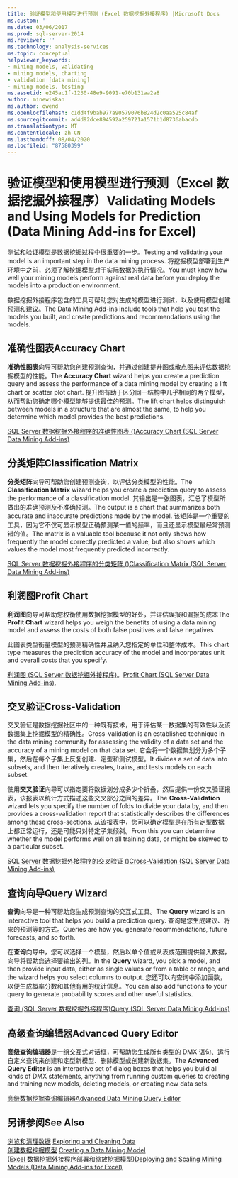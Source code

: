 ```yaml
---
title: 验证模型和使用模型进行预测 (Excel 数据挖掘外接程序) |Microsoft Docs
ms.custom: ''
ms.date: 03/06/2017
ms.prod: sql-server-2014
ms.reviewer: ''
ms.technology: analysis-services
ms.topic: conceptual
helpviewer_keywords:
- mining models, validating
- mining models, charting
- validation [data mining]
- mining models, testing
ms.assetid: e245ac1f-1230-48e9-9091-e70b131aa2a8
author: minewiskan
ms.author: owend
ms.openlocfilehash: c1dd4f9bab977a90579076b824d2c0aa525c84af
ms.sourcegitcommit: ad4d92dce894592a259721a1571b1d8736abacdb
ms.translationtype: MT
ms.contentlocale: zh-CN
ms.lasthandoff: 08/04/2020
ms.locfileid: "87580399"
---
```

# <a name="validating-models-and-using-models-for-prediction-data-mining-add-ins-for-excel"></a><span data-ttu-id="631cc-102">验证模型和使用模型进行预测（Excel 数据挖掘外接程序）</span><span class="sxs-lookup"><span data-stu-id="631cc-102">Validating Models and Using Models for Prediction (Data Mining Add-ins for Excel)</span></span>
  <span data-ttu-id="631cc-103">测试和验证模型是数据挖掘过程中很重要的一步。</span><span class="sxs-lookup"><span data-stu-id="631cc-103">Testing and validating your model is an important step in the data mining process.</span></span> <span data-ttu-id="631cc-104">将挖掘模型部署到生产环境中之前，必须了解挖掘模型对于实际数据的执行情况。</span><span class="sxs-lookup"><span data-stu-id="631cc-104">You must know how well your mining models perform against real data before you deploy the models into a production environment.</span></span>  
  
 <span data-ttu-id="631cc-105">数据挖掘外接程序包含的工具可帮助您对生成的模型进行测试，以及使用模型创建预测和建议。</span><span class="sxs-lookup"><span data-stu-id="631cc-105">The Data Mining Add-ins include tools that help you test the models you built, and create predictions and recommendations using the models.</span></span>  
  
## <a name="accuracy-chart"></a><span data-ttu-id="631cc-106">准确性图表</span><span class="sxs-lookup"><span data-stu-id="631cc-106">Accuracy Chart</span></span>  
 <span data-ttu-id="631cc-107">**准确性图表**向导可帮助您创建预测查询，并通过创建提升图或散点图来评估数据挖掘模型的性能。</span><span class="sxs-lookup"><span data-stu-id="631cc-107">The **Accuracy Chart** wizard helps you create a prediction query and assess the performance of a data mining model by creating a lift chart or scatter plot chart.</span></span> <span data-ttu-id="631cc-108">提升图有助于区分同一结构中几乎相同的两个模型，从而帮助您确定哪个模型能够提供最佳的预测。</span><span class="sxs-lookup"><span data-stu-id="631cc-108">The lift chart helps distinguish between models in a structure that are almost the same, to help you determine which model provides the best predictions.</span></span>  
  
 [<span data-ttu-id="631cc-109">SQL Server 数据挖掘外接程序的准确性图表 &#40;&#41;</span><span class="sxs-lookup"><span data-stu-id="631cc-109">Accuracy Chart &#40;SQL Server Data Mining Add-ins&#41;</span></span>](accuracy-chart-sql-server-data-mining-add-ins.md)  
  
## <a name="classification-matrix"></a><span data-ttu-id="631cc-110">分类矩阵</span><span class="sxs-lookup"><span data-stu-id="631cc-110">Classification Matrix</span></span>  
 <span data-ttu-id="631cc-111">**分类矩阵**向导可帮助您创建预测查询，以评估分类模型的性能。</span><span class="sxs-lookup"><span data-stu-id="631cc-111">The **Classification Matrix** wizard helps you create a prediction query to assess the performance of a classification model.</span></span> <span data-ttu-id="631cc-112">其输出是一张图表，汇总了模型所做出的准确预测及不准确预测。</span><span class="sxs-lookup"><span data-stu-id="631cc-112">The output is a chart that summarizes both accurate and inaccurate predictions made by the model.</span></span> <span data-ttu-id="631cc-113">该矩阵是一个重要的工具，因为它不仅可显示模型正确预测某一值的频率，而且还显示模型最经常预测错的值。</span><span class="sxs-lookup"><span data-stu-id="631cc-113">The matrix is a valuable tool because it not only shows how frequently the model correctly predicted a value, but also shows which values the model most frequently predicted incorrectly.</span></span>  
  
 [<span data-ttu-id="631cc-114">SQL Server 数据挖掘外接程序的分类矩阵 &#40;&#41;</span><span class="sxs-lookup"><span data-stu-id="631cc-114">Classification Matrix &#40;SQL Server Data Mining Add-ins&#41;</span></span>](classification-matrix-sql-server-data-mining-add-ins.md)  
  
## <a name="profit-chart"></a><span data-ttu-id="631cc-115">利润图</span><span class="sxs-lookup"><span data-stu-id="631cc-115">Profit Chart</span></span>  
 <span data-ttu-id="631cc-116">**利润图**向导可帮助您权衡使用数据挖掘模型的好处，并评估误报和漏报的成本</span><span class="sxs-lookup"><span data-stu-id="631cc-116">The **Profit Chart** wizard helps you weigh the benefits of using a data mining model and assess the costs of both false positives and false negatives</span></span>  
  
 <span data-ttu-id="631cc-117">此图表类型衡量模型的预测精确性并且纳入您指定的单位和整体成本。</span><span class="sxs-lookup"><span data-stu-id="631cc-117">This chart type measures the prediction accuracy of the model and incorporates unit and overall costs that you specify.</span></span>  
  
 <span data-ttu-id="631cc-118">[利润图 &#40;SQL Server 数据挖掘外接程序&#41;](profit-chart-sql-server-data-mining-add-ins.md)。</span><span class="sxs-lookup"><span data-stu-id="631cc-118">[Profit Chart &#40;SQL Server Data Mining Add-ins&#41;](profit-chart-sql-server-data-mining-add-ins.md).</span></span>  
  
## <a name="cross-validation"></a><span data-ttu-id="631cc-119">交叉验证</span><span class="sxs-lookup"><span data-stu-id="631cc-119">Cross-Validation</span></span>  
 <span data-ttu-id="631cc-120">交叉验证是数据挖掘社区中的一种既有技术，用于评估某一数据集的有效性以及该数据集上挖掘模型的精确性。</span><span class="sxs-lookup"><span data-stu-id="631cc-120">Cross-validation is an established technique in the data mining community for assessing the validity of a data set and the accuracy of a mining model on that data set.</span></span> <span data-ttu-id="631cc-121">它会将一个数据集划分为多个子集，然后在每个子集上反复创建、定型和测试模型。</span><span class="sxs-lookup"><span data-stu-id="631cc-121">It divides a set of data into subsets, and then iteratively creates, trains, and tests models on each subset.</span></span>  
  
 <span data-ttu-id="631cc-122">使用**交叉验证**向导可以指定要将数据划分成多少个折叠，然后提供一份交叉验证报表，该报表以统计方式描述这些交叉部分之间的差异。</span><span class="sxs-lookup"><span data-stu-id="631cc-122">The **Cross-Validation** wizard lets you specify the number of folds to divide your data by, and then provides a cross-validation report that statistically describes the differences among these cross-sections.</span></span> <span data-ttu-id="631cc-123">从该报表中，您可以确定模型是在所有定型数据上都正常运行，还是可能只对特定子集倾斜。</span><span class="sxs-lookup"><span data-stu-id="631cc-123">From this you can determine whether the model performs well on all training data, or might be skewed to a particular subset.</span></span>  
  
 [<span data-ttu-id="631cc-124">SQL Server 数据挖掘外接程序的交叉验证 &#40;&#41;</span><span class="sxs-lookup"><span data-stu-id="631cc-124">Cross-Validation &#40;SQL Server Data Mining Add-ins&#41;</span></span>](cross-validation-sql-server-data-mining-add-ins.md)  
  
## <a name="query-wizard"></a><span data-ttu-id="631cc-125">查询向导</span><span class="sxs-lookup"><span data-stu-id="631cc-125">Query Wizard</span></span>  
 <span data-ttu-id="631cc-126">**查询**向导是一种可帮助您生成预测查询的交互式工具。</span><span class="sxs-lookup"><span data-stu-id="631cc-126">The **Query** wizard is an interactive tool that helps you build a prediction query.</span></span> <span data-ttu-id="631cc-127">查询是您生成建议、将来的预测等的方式。</span><span class="sxs-lookup"><span data-stu-id="631cc-127">Queries are how you generate recommendations, future forecasts, and so forth.</span></span>  
  
 <span data-ttu-id="631cc-128">在**查询**向导中，您可以选择一个模型，然后以单个值或从表或范围提供输入数据，向导将帮助您选择要输出的列。</span><span class="sxs-lookup"><span data-stu-id="631cc-128">In the **Query** wizard, you pick a model, and then provide input data, either as single values or from a table or range, and the wizard helps you select columns to output.</span></span> <span data-ttu-id="631cc-129">您还可以向查询中添加函数，以便生成概率分数和其他有用的统计信息。</span><span class="sxs-lookup"><span data-stu-id="631cc-129">You can also add functions to your query to generate probability scores and other useful statistics.</span></span>  
  
 [<span data-ttu-id="631cc-130">查询 &#40;SQL Server 数据挖掘外接程序&#41;</span><span class="sxs-lookup"><span data-stu-id="631cc-130">Query &#40;SQL Server Data Mining Add-ins&#41;</span></span>](query-sql-server-data-mining-add-ins.md)  
  
## <a name="advanced-query-editor"></a><span data-ttu-id="631cc-131">高级查询编辑器</span><span class="sxs-lookup"><span data-stu-id="631cc-131">Advanced Query Editor</span></span>  
 <span data-ttu-id="631cc-132">**高级查询编辑器**是一组交互式对话框，可帮助您生成所有类型的 DMX 语句、运行自定义查询来创建和定型新模型、删除模型或创建新数据集。</span><span class="sxs-lookup"><span data-stu-id="631cc-132">The **Advanced Query Editor** is an interactive set of dialog boxes that helps you build all kinds of DMX statements, anything from running custom queries to creating and training new models, deleting models, or creating new data sets.</span></span>  
  
 [<span data-ttu-id="631cc-133">高级数据挖掘查询编辑器</span><span class="sxs-lookup"><span data-stu-id="631cc-133">Advanced Data Mining Query Editor</span></span>](advanced-data-mining-query-editor.md)  
  
## <a name="see-also"></a><span data-ttu-id="631cc-134">另请参阅</span><span class="sxs-lookup"><span data-stu-id="631cc-134">See Also</span></span>  
 <span data-ttu-id="631cc-135">[浏览和清理数据](exploring-and-cleaning-data.md) </span><span class="sxs-lookup"><span data-stu-id="631cc-135">[Exploring and Cleaning Data](exploring-and-cleaning-data.md) </span></span>  
 <span data-ttu-id="631cc-136">[创建数据挖掘模型](creating-a-data-mining-model.md) </span><span class="sxs-lookup"><span data-stu-id="631cc-136">[Creating a Data Mining Model](creating-a-data-mining-model.md) </span></span>  
 [<span data-ttu-id="631cc-137">&#40;Excel 数据挖掘外接程序部署和缩放挖掘模型&#41;</span><span class="sxs-lookup"><span data-stu-id="631cc-137">Deploying and Scaling Mining Models &#40;Data Mining Add-ins for Excel&#41;</span></span>](deploying-and-scaling-mining-models-data-mining-add-ins-for-excel.md)  
  
  
